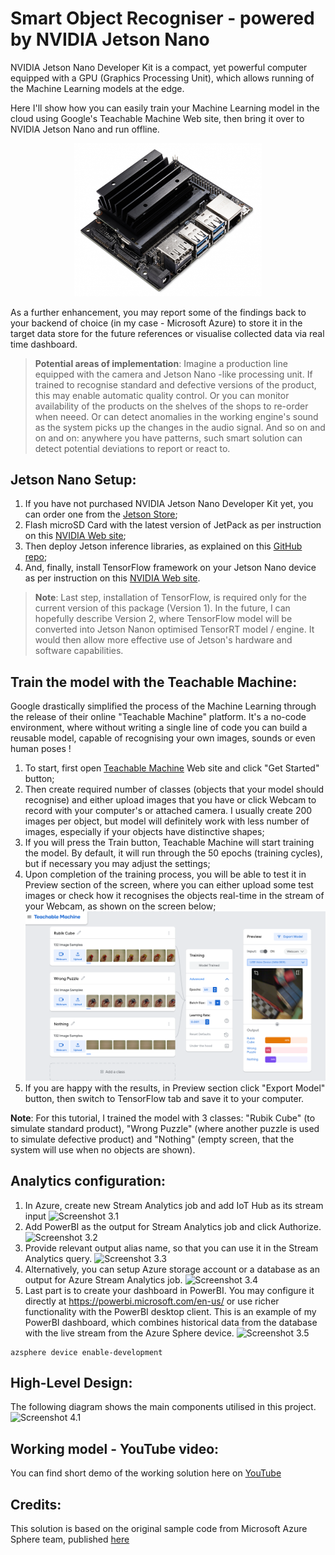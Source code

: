 # Smart Object Recogniser - powered by NVIDIA Jetson Nano
NVIDIA Jetson Nano Developer Kit is a compact, yet powerful computer equipped with a GPU (Graphics Processing Unit), which allows running of the Machine Learning models at the edge.

Here I'll show how you can easily train your Machine Learning model in the cloud using Google's Teachable Machine Web site, then bring it over to NVIDIA Jetson Nano and run offline.
<p align="center">
  <img src="/images/JetsonNano_DevKit.jpg" width="300">
</p>

As a further enhancement, you may report some of the findings back to your backend of choice (in my case - Microsoft Azure) to store it in the target data store for the future references or visualise collected data via real time dashboard.

> **Potential areas of implementation**: Imagine a production line equipped with the camera and Jetson Nano -like processing unit. If trained to recognise standard and defective versions of the product, this may enable automatic quality control. Or you can monitor availability of the products on the shelves of the shops to re-order when neeed. Or can detect anomalies in the working engine's sound as the system picks up the changes in the audio signal. And so on and on and on: anywhere you have patterns, such smart solution can detect potential deviations to report or react to.

## Jetson Nano Setup:
1. If you have not purchased NVIDIA Jetson Nano Developer Kit yet, you can order one from the [Jetson Store](https://www.nvidia.com/en-gb/autonomous-machines/jetson-store/);
2. Flash microSD Card with the latest version of JetPack as per instruction on this [NVIDIA Web site](https://developer.nvidia.com/embedded/learn/get-started-jetson-nano-devkit#write);
3. Then deploy Jetson inference libraries, as explained on this [GitHub repo](https://github.com/dusty-nv/jetson-inference/blob/master/docs/building-repo-2.md);
4. And, finally, install TensorFlow framework on your Jetson Nano device as per instruction on this [NVIDIA Web site](https://docs.nvidia.com/deeplearning/frameworks/install-tf-jetson-platform/index.html).
> **Note**: Last step, installation of TensorFlow, is required only for the current version of this package (Version 1). In the future, I can hopefully describe Version 2, where TensorFlow model will be converted into Jetson Nanon optimised TensorRT model / engine. It would then allow more effective use of Jetson's hardware and software capabilities.
 
## Train the model with the Teachable Machine:
Google drastically simplified the process of the Machine Learning through the release of their online "Teachable Machine" platform. It's a no-code environment, where without writing a single line of code you can build a reusable model, capable of recognising your own images, sounds or even human poses !
1. To start, first open [Teachable Machine](https://teachablemachine.withgoogle.com/) Web site and click "Get Started" button;
2. Then create required number of classes (objects that your model should recognise) and either upload images that you have or click Webcam to record with your computer's or attached camera. I usually create 200 images per object, but model will definitely work with less number of images, especially if your objects have distinctive shapes;
3. If you will press the Train button, Teachable Machine will start training the model. By default, it will run through the 50 epochs (training cycles), but if necessary you may adjust the settings;
4. Upon completion of the training process, you will be able to test it in Preview section of the screen, where you can either upload some test images or check how it recognises the objects real-time in the stream of your Webcam, as shown on the screen below;
![Teachable_Machine](/images/TeachableMachine.PNG)
5. If you are happy with the results, in Preview section click "Export Model" button, then switch to TensorFlow tab and save it to your computer.

**Note**: For this tutorial, I trained the model with 3 classes: "Rubik Cube" (to simulate standard product), "Wrong Puzzle" (where another puzzle is used to simulate defective product) and "Nothing" (empty screen, that the system will use when no objects are shown).

## Analytics configuration:
1. In Azure, create new Stream Analytics job and add IoT Hub as its stream input
![Screenshot 3.1](/images/Analytics_1.png)
2. Add PowerBI as the output for Stream Analytics job and click Authorize.
![Screenshot 3.2](/images/Analytics_2.png)
3. Provide relevant output alias name, so that you can use it in the Stream Analytics query.
![Screenshot 3.3](/images/Analytics_3.png)
4. Alternatively, you can setup Azure storage account or a database as an output for Azure Stream Analytics job.
![Screenshot 3.4](/images/Analytics_4.png)
5. Last part is to create your dashboard in PowerBI. You may configure it directly at https://powerbi.microsoft.com/en-us/ or use richer functionality with the PowerBI desktop client. This is an example of my PowerBI dashboard, which combines historical data from the database with the live stream from the Azure Sphere device.
![Screenshot 3.5](/images/Analytics_5.png)

```
azsphere device enable-development
```

## High-Level Design:
The following diagram shows the main components utilised in this project.
![Screenshot 4.1](/images/AzSphere_Schematics.png)

## Working model - YouTube video:
You can find short demo of the working solution here on [YouTube](https://youtu.be/QZcHa6_i7bo)

## Credits:
This solution is based on the original sample code from Microsoft Azure Sphere team, published [here](https://github.com/Azure/azure-sphere-samples)
